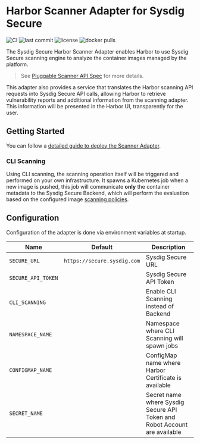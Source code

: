 # Harbor Scanner Adapter for Sysdig Secure

![CI](https://github.com/sysdiglabs/harbor-scanner-sysdig-secure/workflows/CI/badge.svg) ![last commit](https://flat.badgen.net/github/last-commit/sysdiglabs/harbor-scanner-sysdig-secure?icon=github) ![license](https://flat.badgen.net/github/license/sysdiglabs/harbor-scanner-sysdig-secure) ![docker pulls](https://flat.badgen.net/docker/pulls/sysdiglabs/harbor-scanner-sysdig-secure?icon=docker)

The Sysdig Secure Harbor Scanner Adapter enables Harbor to use Sysdig Secure scanning engine to analyze the container images managed by the platform.

> See [Pluggable Scanner API Spec](https://github.com/goharbor/pluggable-scanner-spec) for more details.

This adapter also provides a service that translates the Harbor scanning API requests into Sysdig Secure API calls, allowing Harbor to retrieve vulnerability reports and additional information from the scanning adapter. This information will be presented in the Harbor UI, transparently for the user.

## Getting Started

You can follow a [detailed guide to deploy the Scanner Adapter](docs/install.md).

### CLI Scanning

Using CLI scanning, the scanning operation itself will be triggered and performed on your own infrastructure. It spawns a Kubernetes job when a new image is pushed, this job will communicate **only** the container metadata to the Sysdig Secure Backend, which will perform the evaluation based on the configured image [scanning policies](https://docs.sysdig.com/en/manage-scanning-policies.html).

## Configuration

Configuration of the adapter is done via environment variables at startup.

| Name              | Default                     | Description                                                               |
|-------------------|-----------------------------| ---                                                                       |
| `SECURE_URL`      | `https://secure.sysdig.com` | Sysdig Secure URL                                                         |
| `SECURE_API_TOKEN` | ` `                         | Sysdig Secure API Token                                                   |
| `CLI_SCANNING`    | ` `                         | Enable CLI Scanning instead of Backend                                 |
| `NAMESPACE_NAME`  | ` `                         | Namespace where CLI Scanning will spawn jobs                           |
| `CONFIGMAP_NAME`  | ` `                         | ConfigMap name where Harbor Certificate is available                      |
| `SECRET_NAME`     | ` `                         | Secret name where Sysdig Secure API Token and Robot Account are available |
